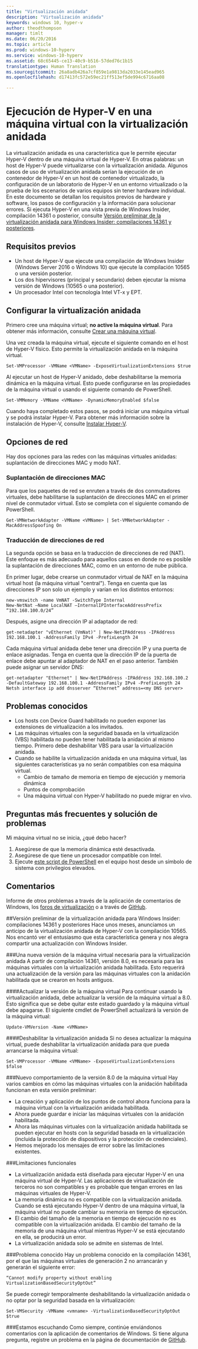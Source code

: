 ```yaml
---
title: "Virtualización anidada"
description: "Virtualización anidada"
keywords: windows 10, hyper-v
author: theodthompson
manager: timlt
ms.date: 06/20/2016
ms.topic: article
ms.prod: windows-10-hyperv
ms.service: windows-10-hyperv
ms.assetid: 68c65445-ce13-40c9-b516-57ded76c1b15
translationtype: Human Translation
ms.sourcegitcommit: 26a8adb426a7cf859e1a9813da2033e145ead965
ms.openlocfilehash: d17413fc572e59ec21ff513ef5de994c6716aa08

---
```


# Ejecución de Hyper-V en una máquina virtual con la virtualización anidada

La virtualización anidada es una característica que le permite ejecutar Hyper-V dentro de una máquina virtual de Hyper-V. En otras palabras: un host de Hyper-V puede virtualizarse con la virtualización anidada. Algunos casos de uso de virtualización anidada serían la ejecución de un contenedor de Hyper-V en un host de contenedor virtualizado, la configuración de un laboratorio de Hyper-V en un entorno virtualizado o la prueba de los escenarios de varios equipos sin tener hardware individual. En este documento se detallan los requisitos previos de hardware y software, los pasos de configuración y la información para solucionar errores. Si ejecuta Hyper-V en una vista previa de Windows Insider, compilación 14361 o posterior, consulte [Versión preliminar de la virtualización anidada para Windows Insider: compilaciones 14361 y posteriores](https://msdn.microsoft.com/en-us/virtualization/hyperv_on_windows/user_guide/nesting#nested-virtualization-preview-for-windows-insiders-builds-14361-).

## Requisitos previos

- Un host de Hyper-V que ejecute una compilación de Windows Insider (Windows Server 2016 o Windows 10) que ejecute la compilación 10565 o una versión posterior.
- Los dos hipervisores (principal y secundario) deben ejecutar la misma versión de Windows (10565 o una posterior).
- Un procesador Intel con tecnología Intel VT-x y EPT.

## Configurar la virtualización anidada

Primero cree una máquina virtual; **no active la máquina virtual**. Para obtener más información, consulte [Crear una máquina virtual](../quick_start/walkthrough_create_vm.md).

Una vez creada la máquina virtual, ejecute el siguiente comando en el host de Hyper-V físico. Esto permite la virtualización anidada en la máquina virtual.

```none
Set-VMProcessor -VMName <VMName> -ExposeVirtualizationExtensions $true
```
Al ejecutar un host de Hyper-V anidado, debe deshabilitarse la memoria dinámica en la máquina virtual. Esto puede configurarse en las propiedades de la máquina virtual o usando el siguiente comando de PowerShell.
```none
Set-VMMemory -VMName <VMName> -DynamicMemoryEnabled $false
```

Cuando haya completado estos pasos, se podrá iniciar una máquina virtual y se podrá instalar Hyper-V. Para obtener más información sobre la instalación de Hyper-V, consulte [Instalar Hyper-V]( https://msdn.microsoft.com/en-us/virtualization/hyperv_on_windows/quick_start/walkthrough_install).

## Opciones de red
Hay dos opciones para las redes con las máquinas virtuales anidadas: suplantación de direcciones MAC y modo NAT.

### Suplantación de direcciones MAC
Para que los paquetes de red se enruten a través de dos conmutadores virtuales, debe habilitarse la suplantación de direcciones MAC en el primer nivel de conmutador virtual. Esto se completa con el siguiente comando de PowerShell.

```none
Get-VMNetworkAdapter -VMName <VMName> | Set-VMNetworkAdapter -MacAddressSpoofing On
```
### Traducción de direcciones de red
La segunda opción se basa en la traducción de direcciones de red (NAT). Este enfoque es más adecuado para aquellos casos en donde no es posible la suplantación de direcciones MAC, como en un entorno de nube pública.

En primer lugar, debe crearse un conmutador virtual de NAT en la máquina virtual host (la máquina virtual "central"). Tenga en cuenta que las direcciones IP son solo un ejemplo y varían en los distintos entornos:
```none
new-vmswitch -name VmNAT -SwitchType Internal
New-NetNat –Name LocalNAT –InternalIPInterfaceAddressPrefix “192.168.100.0/24”
```
Después, asigne una dirección IP al adaptador de red:
```none
get-netadapter "vEthernet (VmNat)" | New-NetIPAddress -IPAddress 192.168.100.1 -AddressFamily IPv4 -PrefixLength 24
```
Cada máquina virtual anidada debe tener una dirección IP y una puerta de enlace asignadas. Tenga en cuenta que la dirección IP de la puerta de enlace debe apuntar al adaptador de NAT en el paso anterior. También puede asignar un servidor DNS:
```none
get-netadapter "Ethernet" | New-NetIPAddress -IPAddress 192.168.100.2 -DefaultGateway 192.168.100.1 -AddressFamily IPv4 -PrefixLength 24
Netsh interface ip add dnsserver “Ethernet” address=<my DNS server>
```


## Problemas conocidos

- Los hosts con Device Guard habilitado no pueden exponer las extensiones de virtualización a los invitados.
- Las máquinas virtuales con la seguridad basada en la virtualización (VBS) habilitada no pueden tener habilitada la anidación al mismo tiempo. Primero debe deshabilitar VBS para usar la virtualización anidada.
- Cuando se habilite la virtualización anidada en una máquina virtual, las siguientes características ya no serán compatibles con esa máquina virtual.  
  * Cambio de tamaño de memoria en tiempo de ejecución y memoria dinámica
  * Puntos de comprobación
  * Una máquina virtual con Hyper-V habilitado no puede migrar en vivo.

## Preguntas más frecuentes y solución de problemas

Mi máquina virtual no se inicia, ¿qué debo hacer?

1. Asegúrese de que la memoria dinámica esté desactivada.
2. Asegúrese de que tiene un procesador compatible con Intel.
3. Ejecute [este script de PowerShell](https://raw.githubusercontent.com/Microsoft/Virtualization-Documentation/master/hyperv-tools/Nested/Get-NestedVirtStatus.ps1) en el equipo host desde un símbolo de sistema con privilegios elevados.

## Comentarios

Informe de otros problemas a través de la aplicación de comentarios de Windows, los [foros de virtualización](https://social.technet.microsoft.com/Forums/windowsserver/En-us/home?forum=winserverhyperv) o a través de [GitHub](https://github.com/Microsoft/Virtualization-Documentation).

##Versión preliminar de la virtualización anidada para Windows Insider: compilaciones 14361 y posteriores
Hace unos meses, anunciamos un anticipo de la virtualización anidada de Hyper-V con la compilación 10565. Nos encantó ver el entusiasmo que esta característica genera y nos alegra compartir una actualización con Windows Insider.

###Una nueva versión de la máquina virtual necesaria para la virtualización anidada
A partir de compilación 14361, versión 8.0, es necesaria para las máquinas virtuales con la virtualización anidada habilitada. Esto requerirá una actualización de la versión para las máquinas virtuales con la anidación habilitada que se crearon en hosts antiguos. 

####Actualizar la versión de la máquina virtual
Para continuar usando la virtualización anidada, debe actualizar la versión de la máquina virtual a 8.0. Esto significa que se debe quitar este estado guardado y la máquina virtual debe apagarse. El siguiente cmdlet de PowerShell actualizará la versión de la máquina virtual:
```none
Update-VMVersion -Name <VMName>
```
####Deshabilitar la virtualización anidada
Si no desea actualizar la máquina virtual, puede deshabilitar la virtualización anidada para que pueda arrancarse la máquina virtual:
```none
Set-VMProcessor -VMName <VMName> -ExposeVirtualizationExtensions $false
```

###Nuevo comportamiento de la versión 8.0 de la máquina virtual 
Hay varios cambios en cómo las máquinas virtuales con la anidación habilitada funcionan en esta versión preliminar:
-   La creación y aplicación de los puntos de control ahora funciona para la máquina virtual con la virtualización anidada habilitada.
-   Ahora puede guardar e iniciar las máquinas virtuales con la anidación habilitada.
-   Ahora las máquinas virtuales con la virtualización anidada habilitada se pueden ejecutar en hosts con la seguridad basada en la virtualización (incluida la protección de dispositivos y la protección de credenciales).
-   Hemos mejorado los mensajes de error sobre las limitaciones existentes.

###Limitaciones funcionales
-   La virtualización anidada está diseñada para ejecutar Hyper-V en una máquina virtual de Hyper-V. Las aplicaciones de virtualización de terceros no son compatibles y es probable que tengan errores en las máquinas virtuales de Hyper-V.
-   La memoria dinámica no es compatible con la virtualización anidada. Cuando se está ejecutando Hyper-V dentro de una máquina virtual, la máquina virtual no puede cambiar su memoria en tiempo de ejecución. 
-   El cambio del tamaño de la memoria en tiempo de ejecución no es compatible con la virtualización anidada. El cambio del tamaño de la memoria de una máquina virtual mientras Hyper-V se está ejecutando en ella, se producirá un error. 
-   La virtualización anidada solo se admite en sistemas de Intel.

###Problema conocido
Hay un problema conocido en la compilación 14361, por el que las máquinas virtuales de generación 2 no arrancarán y generarán el siguiente error:
```none
“Cannot modify property without enabling VirtualizationBasedSecurityOptOut”
```
Se puede corregir temporalmente deshabilitando la virtualización anidada o no optar por la seguridad basada en la virtualización:
```none
Set-VMSecurity -VMName <vmname> -VirtualizationBasedSecurityOptOut $true
```

###Estamos escuchando
Como siempre, continúe enviándonos comentarios con la aplicación de comentarios de Windows. Si tiene alguna pregunta, registre un problema en la página de documentación de [GitHub](https://github.com/Microsoft/Virtualization-Documentation). 



<!--HONumber=Jul16_HO1-->


